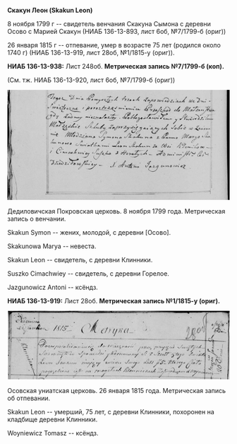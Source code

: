 **Скакун Леон (Skakun Leon)**

8 ноября 1799 г -- свидетель венчания Скакуна Сымона с деревни Осово с
Марией Скакун (НИАБ 136-13-893, лист 6об, №7/1799-б (ориг))

26 января 1815 г -- отпевание, умер в возрасте 75 лет (родился около
1740 г) (НИАБ 136-13-919, лист 28об, №1/1815-у (ориг)).

**НИАБ 136-13-938:** Лист 248об. **Метрическая запись №7/1799-б (коп).**

(См. тж. НИАБ 136-13-920, лист 6об, №7/1799-б (ориг))

![](./media/d0849dfce398cdb8dc229d013f975c537100368c.png)

Дедиловичская Покровская церковь. 8 ноября 1799 года. Метрическая запись
о венчании.

Skakun Symon -- жених, молодой, с деревни \[Осово\].

Skakunowa Marya -- невеста.

Skakun Leon -- свидетель, с деревни Клинники.

Suszko Cimachwiey -- свидетель, с деревни Горелое.

Jazgunowicz Antoni -- ксёндз.

**НИАБ 136-13-919:** Лист 28об. **Метрическая запись №1/1815-у (ориг).**

![](./media/61c547aff34877db5cc4a263e56c4b50819e21e1.png)

Осовская униатская церковь. 26 января 1815 года. Метрическая запись об
отпевании.

Skakun Leon -- умерший, 75 лет, с деревни Клинники, похоронен на
кладбище деревни Клинники.

Woyniewicz Tomasz -- ксёндз.
